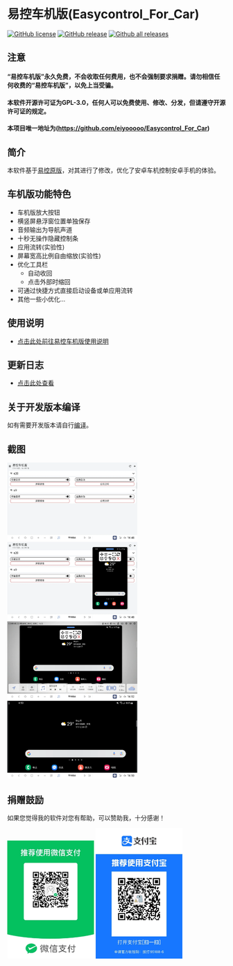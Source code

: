 # 易控车机版(Easycontrol_For_Car)
[![GitHub license](https://img.shields.io/github/license/eiyooooo/Easycontrol_For_Car.svg)](https://github.com/eiyooooo/Easycontrol_For_Car/blob/main/LICENSE)
[![GitHub release](https://img.shields.io/github/release/eiyooooo/Easycontrol_For_Car.svg)](https://GitHub.com/eiyooooo/Easycontrol_For_Car/releases/)
[![Github all releases](https://img.shields.io/github/downloads/eiyooooo/Easycontrol_For_Car/total.svg)](https://GitHub.com/eiyooooo/Easycontrol_For_Car/releases/)

## 注意

#### “易控车机版”**永久免费**，不会收取任何费用，也不会强制要求捐赠。请勿相信任何收费的“易控车机版”，以免上当受骗。

#### 本软件开源许可证为**GPL-3.0**，任何人可以免费使用、修改、分发，但请遵守开源许可证的规定。

#### 本项目唯一地址为(<https://github.com/eiyooooo/Easycontrol_For_Car>)

## 简介
本软件基于[易控原版](https://gitee.com/mingzhixianweb/easycontrol)，对其进行了修改，优化了安卓车机控制安卓手机的体验。

## 车机版功能特色
- 车机版放大按钮
- 横竖屏悬浮窗位置单独保存
- 音频输出为导航声道
- 十秒无操作隐藏控制条
- 应用流转(实验性)
- 屏幕宽高比例自由缩放(实验性)
- 优化工具栏
  - 自动收回
  - 点击外部时缩回
- 可通过快捷方式直接启动设备或单应用流转
- 其他一些小优化...

## 使用说明
- [点击此处前往易控车机版使用说明](HOW_TO_USE.md)

## 更新日志
- [点击此处查看](https://github.com/eiyooooo/Easycontrol_For_Car/releases)

## 关于开发版本编译
如有需要开发版本请自行[编译](HOW_TO_BUILD.md)。

## 截图
<img src="pic/screenshot/main.webp" width="300px">
<img src="pic/screenshot/small.webp" width="300px">
<img src="pic/screenshot/small_lanscape.webp" width="300px">
<img src="pic/screenshot/full.webp" width="300px">

## 捐赠鼓励

如果您觉得我的软件对您有帮助，可以赞助我，十分感谢！

<img src="pic/other/wechat.webp" width="200px">
<img src="pic/other/alipay.webp" width="200px">

